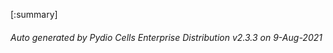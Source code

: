






[:summary]

###### Auto generated by Pydio Cells Enterprise Distribution v2.3.3 on 9-Aug-2021
